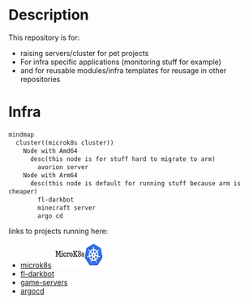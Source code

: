 # Description

This repository is for:
- raising servers/cluster for pet projects
- For infra specific applications (monitoring stuff for example)
- and for reusable modules/infra templates for reusage in other repositories

# Infra

```mermaid
mindmap
  cluster((microk8s cluster))
    Node with Amd64
      desc(this node is for stuff hard to migrate to arm)
        avorion server
    Node with Arm64
      desc(this node is default for running stuff because arm is cheaper)
        fl-darkbot
        minecraft server
        argo cd
```

links to projects running here:
- [microk8s](tf/modules/ansible_microk8s/)
  <img src="docs/assets/microk8s.png" style="width: 100px; height: 50px;"/>
- [fl-darkbot](<https://github.com/darklab8/fl-darkbot>)
- [game-servers](<https://github.com/darklab8/infra-game-servers>)
- [argocd](tf/modules/kube_argo/)
